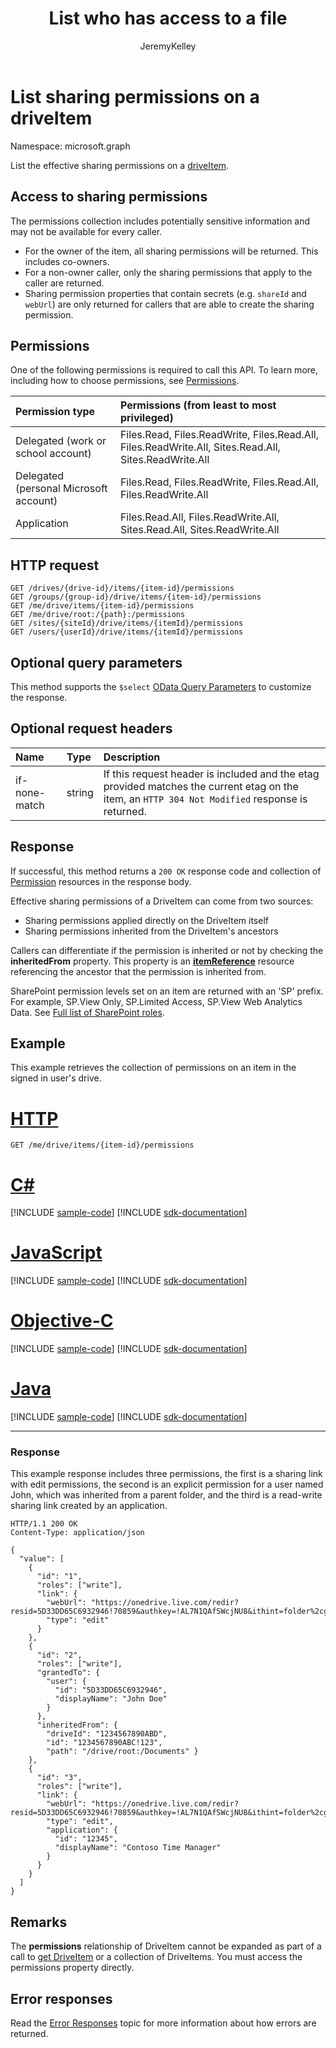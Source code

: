 ﻿---
author: JeremyKelley
ms.author: JeremyKelley
ms.date: 09/10/2017
title: List who has access to a file
localization_priority: Normal
ms.prod: "sharepoint"
description: "List the effective sharing permissions of on a driveItem."
doc_type: apiPageType
---

# List sharing permissions on a driveItem

Namespace: microsoft.graph

List the effective sharing permissions on a [driveItem](../resources/driveitem.md).

## Access to sharing permissions

The permissions collection includes potentially sensitive information and may not be available for every caller.

* For the owner of the item, all sharing permissions will be returned. This includes co-owners.
* For a non-owner caller, only the sharing permissions that apply to the caller are returned.
* Sharing permission properties that contain secrets (e.g. `shareId` and `webUrl`) are only returned for callers that are able to create the sharing permission.

## Permissions

One of the following permissions is required to call this API. To learn more, including how to choose permissions, see [Permissions](/graph/permissions-reference).

| Permission type                        | Permissions (from least to most privileged)                                                           |
| :------------------------------------- | :---------------------------------------------------------------------------------------------------- |
| Delegated (work or school account)     | Files.Read, Files.ReadWrite, Files.Read.All, Files.ReadWrite.All, Sites.Read.All, Sites.ReadWrite.All |
| Delegated (personal Microsoft account) | Files.Read, Files.ReadWrite, Files.Read.All, Files.ReadWrite.All                                      |
| Application                            | Files.Read.All, Files.ReadWrite.All, Sites.Read.All, Sites.ReadWrite.All                              |

## HTTP request

<!-- { "blockType": "ignored" } -->

```http
GET /drives/{drive-id}/items/{item-id}/permissions
GET /groups/{group-id}/drive/items/{item-id}/permissions
GET /me/drive/items/{item-id}/permissions
GET /me/drive/root:/{path}:/permissions
GET /sites/{siteId}/drive/items/{itemId}/permissions
GET /users/{userId}/drive/items/{itemId}/permissions
```

## Optional query parameters

This method supports the `$select` [OData Query Parameters](/graph/query-parameters) to customize the response.

## Optional request headers

| Name          | Type   | Description                                                                                                                                     |
| :------------ | :----- | :---------------------------------------------------------------------------------------------------------------------------------------------- |
| if-none-match | string | If this request header is included and the etag provided matches the current etag on the item, an `HTTP 304 Not Modified` response is returned. |

## Response

If successful, this method returns a `200 OK` response code and collection of [Permission](../resources/permission.md) resources in the response body.

Effective sharing permissions of a DriveItem can come from two sources:

* Sharing permissions applied directly on the DriveItem itself
* Sharing permissions inherited from the DriveItem's ancestors

Callers can differentiate if the permission is inherited or not by checking the **inheritedFrom** property.
This property is an [**itemReference**](../resources/itemreference.md) resource referencing the ancestor that the permission is inherited from.

SharePoint permission levels set on an item are returned with an 'SP' prefix. For example, SP.View Only, SP.Limited Access, SP.View Web Analytics Data. See [Full list of SharePoint roles](https://technet.microsoft.com/library/cc721640.aspx#section1).

## Example

This example retrieves the collection of permissions on an item in the signed in user's drive.

# [HTTP](#tab/http)

<!-- { "blockType": "request", "name": "get-item-permissions", "scopes": "files.read", "tags": "service.graph" } -->

```msgraph-interactive
GET /me/drive/items/{item-id}/permissions
```

# [C#](#tab/csharp)

[!INCLUDE [sample-code](../includes/snippets/csharp/get-item-permissions-csharp-snippets.md)]
[!INCLUDE [sdk-documentation](../includes/snippets/snippets-sdk-documentation-link.md)]

# [JavaScript](#tab/javascript)

[!INCLUDE [sample-code](../includes/snippets/javascript/get-item-permissions-javascript-snippets.md)]
[!INCLUDE [sdk-documentation](../includes/snippets/snippets-sdk-documentation-link.md)]

# [Objective-C](#tab/objc)

[!INCLUDE [sample-code](../includes/snippets/objc/get-item-permissions-objc-snippets.md)]
[!INCLUDE [sdk-documentation](../includes/snippets/snippets-sdk-documentation-link.md)]

# [Java](#tab/java)

[!INCLUDE [sample-code](../includes/snippets/java/get-item-permissions-java-snippets.md)]
[!INCLUDE [sdk-documentation](../includes/snippets/snippets-sdk-documentation-link.md)]

---

### Response

This example response includes three permissions, the first is a sharing link with edit permissions, the second is an explicit permission for a user named John, which was inherited from a parent folder, and the third is a read-write sharing link created by an application.

<!-- {"blockType": "response", "@odata.type": "Collection(microsoft.graph.permission)", "truncated": true} -->

```http
HTTP/1.1 200 OK
Content-Type: application/json

{
  "value": [
    {
      "id": "1",
      "roles": ["write"],
      "link": {
        "webUrl": "https://onedrive.live.com/redir?resid=5D33DD65C6932946!70859&authkey=!AL7N1QAfSWcjNU8&ithint=folder%2cgif",
        "type": "edit"
      }
    },
    {
      "id": "2",
      "roles": ["write"],
      "grantedTo": {
        "user": {
          "id": "5D33DD65C6932946",
          "displayName": "John Doe"
        }
      },
      "inheritedFrom": {
        "driveId": "1234567890ABD",
        "id": "1234567890ABC!123",
        "path": "/drive/root:/Documents" }
    },
    {
      "id": "3",
      "roles": ["write"],
      "link": {
        "webUrl": "https://onedrive.live.com/redir?resid=5D33DD65C6932946!70859&authkey=!AL7N1QAfSWcjNU8&ithint=folder%2cgif",
        "type": "edit",
        "application": {
          "id": "12345",
          "displayName": "Contoso Time Manager"
        }
      }
    }
  ]
}
```

## Remarks

The **permissions** relationship of DriveItem cannot be expanded as part of a call to [get DriveItem](driveitem-get.md) or a collection of DriveItems.
You must access the permissions property directly.

## Error responses

Read the [Error Responses][error-response] topic for more information about
how errors are returned.

[error-response]: /graph/errors

<!-- {
  "type": "#page.annotation",
  "description": "List an item's permissions",
  "keywords": "permission, permissions, sharing",
  "section": "documentation",
  "tocPath": "Sharing/Permissions",
  "suppressions": [
  ]
} -->
